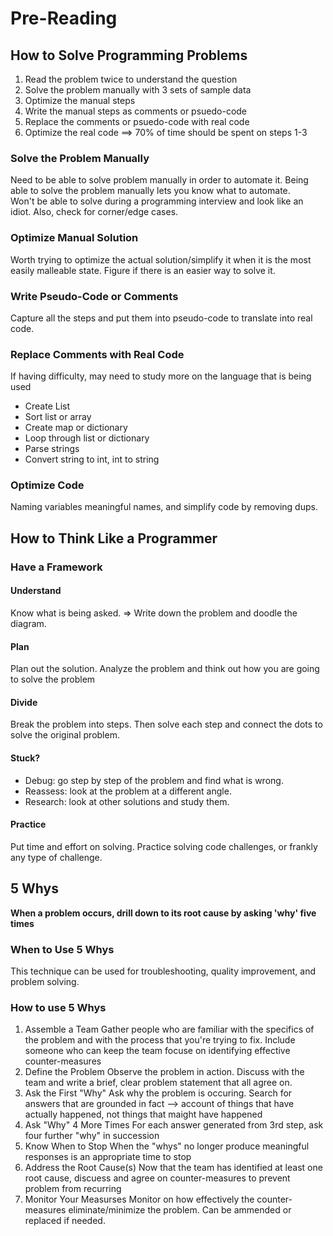 # Pre-Reading

## How to Solve Programming Problems

1. Read the problem twice to understand the question
2. Solve the problem manually with 3 sets of sample data
3. Optimize the manual steps
4. Write the manual steps as comments or psuedo-code
5. Replace the comments or psuedo-code with real code
6. Optimize the real code
==> 70% of time should be spent on steps 1-3

### Solve the Problem Manually
Need to be able to solve problem manually in order to automate it. Being able to solve the problem manually lets you know what to automate.  
Won't be able to solve during a programming interview and look like an idiot. Also, check for corner/edge cases.

### Optimize Manual Solution
Worth trying to optimize the actual solution/simplify it when it is the most easily malleable state. Figure if there is an easier way to solve it.

### Write Pseudo-Code or Comments
Capture all the steps and put them into pseudo-code to translate into real code.

### Replace Comments with Real Code
If having difficulty, may need to study more on the language that is being used
- Create List
- Sort list or array
- Create map or dictionary
- Loop through list or dictionary
- Parse strings
- Convert string to int, int to string

### Optimize Code
Naming variables meaningful names, and simplify code by removing dups.

## How to Think Like a Programmer

### Have a Framework
#### Understand
Know what is being asked. => Write down the problem and doodle the diagram.
#### Plan
Plan out the solution. Analyze the problem and think out how you are going to solve the problem
#### Divide
Break the problem into steps. Then solve each step and connect the dots to solve the original problem.
#### Stuck?
- Debug: go step by step of the problem and find what is wrong.
- Reassess: look at the problem at a different angle. 
- Research: look at other solutions and study them.

#### Practice
Put time and effort on solving. Practice solving code challenges, or frankly any type of challenge.

## 5 Whys
**When a problem occurs, drill down to its root cause by asking 'why' five times**

### When to Use 5 Whys
This technique can be used for troubleshooting, quality improvement, and problem solving. 

### How to use 5 Whys
1. Assemble a Team
Gather people who are familiar with the specifics of the problem and with the process that you're trying to fix. Include someone who can 
keep the team focuse on identifying effective counter-measures
2. Define the Problem
Observe the problem in action. Discuss with the team and write a brief, clear problem statement that all agree on.
3. Ask the First "Why"
Ask why the problem is occuring. Search for answers that are grounded in fact --> account of things that have actually happened, not things that maight have happened
4. Ask "Why" 4 More Times
For each answer generated from 3rd step, ask four further "why" in succession
5. Know When to Stop
When the "whys" no longer produce meaningful responses is an appropriate time to stop
6. Address the Root Cause(s)
Now that the team has identified at least one root cause, discuess and agree on counter-measures to prevent problem from recurring
7. Monitor Your Measurses
Monitor on how effectively the counter-measures eliminate/minimize the problem. Can be ammended or replaced if needed.
